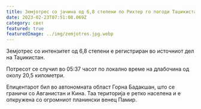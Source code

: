 ```yaml
---
title: Земјотрес со јачина од 6,8 степени по Рихтер го погоди Таџикистан
date: 2023-02-23T07:51:08.069Z
category: свет
featured: true
featuredImage: ../img/zemjotres.jpg.webp
---
```


Земјотрес со интензитет од 6,8 степени е регистриран во источниот дел на Таџикистан.

Потресот се случил во 05:37 часот по локално време на длабочина од околу 20,5 километри.

Епицентарот бил во автономната област Горна Бадакшан, што се граничи со Авганистан и Кина. Таа територија е ретко населена и е опкружена со огромниот планински венец Памир.
